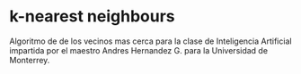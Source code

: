 # k-nearest neighbours
Algoritmo de de los vecinos mas cerca para la clase de Inteligencia Artificial impartida por el maestro Andres Hernandez G. para la Universidad de Monterrey.
